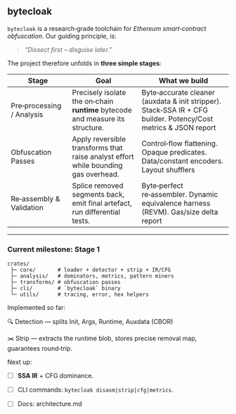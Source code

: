 ## bytecloak

`bytecloak` is a research‑grade toolchain for *Ethereum smart‑contract obfuscation*. Our guiding principle, is:

> *“Dissect first – disguise later.”*

The project therefore unfolds in **three simple stages**:

| Stage                             | Goal                                                                               | What we build                                                                                                       |
| --------------------------------- | ---------------------------------------------------------------------------------- | ------------------------------------------------------------------------------------------------------------------- |
| Pre‑processing / Analysis | Precisely isolate the on‑chain **runtime** bytecode and measure its structure.     | Byte‑accurate cleaner (auxdata & init stripper). Stack‑SSA IR + CFG builder. Potency/Cost metrics & JSON report |
| Obfuscation Passes        | Apply reversible transforms that raise analyst effort while bounding gas overhead. | Control‑flow flattening. Opaque predicates. Data/constant encoders. Layout shufflers                              |
| Re‑assembly & Validation  | Splice removed segments back, emit final artefact, run differential tests.         | Byte‑perfect re‑assembler. Dynamic equivalence harness (REVM). Gas/size delta report                              |

---

### Current milestone: **Stage 1**

```
crates/
 ├─ core/       # loader + detector + strip + IR/CFG
 ├─ analysis/   # dominators, metrics, pattern miners
 ├─ transforms/ # obfuscation passes
 ├─ cli/        # `bytecloak` binary
 └─ utils/      # tracing, error, hex helpers
```

Implemented so far:

🔍 Detection — splits Init, Args, Runtime, Auxdata (CBOR)

✂️ Strip — extracts the runtime blob, stores precise removal map, guarantees round‑trip.

Next up:
- [ ] **SSA IR** + CFG dominance.

- [ ] CLI commands: `bytecloak disasm|strip|cfg|metrics`.

- [ ] Docs: architecture.md
